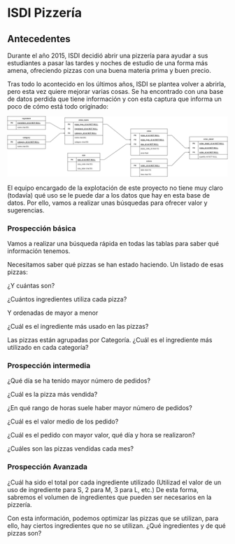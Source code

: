 # ISDI Pizzería
## Antecedentes
Durante el año 2015, ISDI decidió abrir una pizzería para ayudar a sus estudiantes a pasar las tardes y noches 
de estudio de una forma más amena, ofreciendo pizzas con una buena materia prima y buen precio.

Tras todo lo acontecido en los últimos años, ISDI se plantea volver a abrirla, pero esta vez quiere mejorar varias cosas.
Se ha encontrado con una base de datos perdida que tiene información y con esta captura que informa un poco de cómo está
todo originado:

![DDBB esquema](ISDIPizzeriaSchema.png)

El equipo encargado de la explotación de este proyecto no tiene muy claro (todavía) qué uso se le puede dar a los datos
que hay en esta base de datos. Por ello, vamos a realizar unas búsquedas para ofrecer valor y sugerencias.

### Prospección básica
Vamos a realizar una búsqueda rápida en todas las tablas para saber qué información tenemos.

Necesitamos saber qué pizzas se han estado haciendo. Un listado de esas pizzas:

¿Y cuántas son?


¿Cuántos ingredientes utiliza cada pizza?

Y ordenadas de mayor a menor

¿Cuál es el ingrediente más usado en las pizzas?

Las pizzas están agrupadas por Categoría. ¿Cuál es el ingrediente más utilizado en cada categoría?

### Prospección intermedia

¿Qué día se ha tenido mayor número de pedidos?

¿Cuál es la pizza más vendida?

¿En qué rango de horas suele haber mayor número de pedidos?

¿Cuál es el valor medio de los pedido?

¿Cuál es el pedido con mayor valor, qué día y hora se realizaron?

¿Cuáles son las pizzas vendidas cada mes?

### Prospección Avanzada

¿Cuál ha sido el total por cada ingrediente utilizado (Utilizad el valor de un uso de ingrediente para S, 2 para M, 3 para L, etc.)
De esta forma, sabremos el volumen de ingredientes que pueden ser necesarios en la pizzería.

Con esta información, podemos optimizar las pizzas que se utilizan, para ello, hay ciertos ingredientes que no se utilizan.
¿Qué ingredientes y de qué pizzas son?
